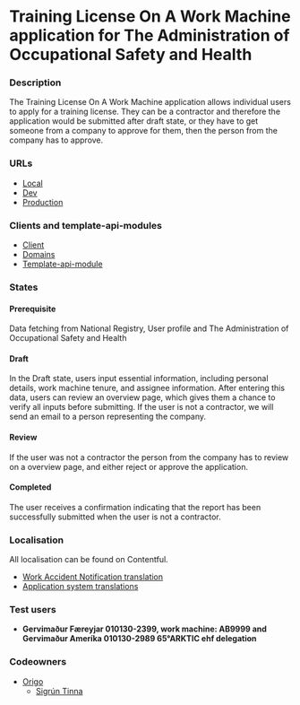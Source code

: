 # Training License On A Work Machine application for The Administration of Occupational Safety and Health

### Description

The Training License On A Work Machine application allows individual users to apply for a training license. They can be a contractor and therefore the application would be submitted after draft state, or they have to get someone from a company to approve for them, then the person from the company has to approve.

### URLs

- [Local](http://localhost:4242/umsoknir/kennslurettindi-a-vinnuvel)
- [Dev](https://beta.dev01.devland.is/umsoknir/kennslurettindi-a-vinnuvel)
- [Production](https://island.is/umsoknir/kennslurettindi-a-vinnuvel)

### Clients and template-api-modules

- [Client]('https://github.com/island-is/island.is/blob/main/libs/clients/work-machines/src/lib/workMachines.service.ts')
- [Domains]('https://github.com/island-is/island.is/blob/main/libs/api/domains/work-machines/src/lib/workMachines.service.ts')
- [Template-api-module]('https://github.com/island-is/island.is/blob/main/libs/application/template-api-modules/src/lib/modules/templates/aosh/training-license-on-a-work-machine/training-license-on-a-work-machine.service.ts')

### States

#### Prerequisite

Data fetching from National Registry, User profile and The Administration of Occupational Safety and Health

#### Draft

In the Draft state, users input essential information, including personal details, work machine tenure, and assignee information. After entering this data, users can review an overview page, which gives them a chance to verify all inputs before submitting. If the user is not a contractor, we will send an email to a person representing the company.

#### Review

If the user was not a contractor the person from the company has to review on a overview page, and either reject or approve the application.

#### Completed

The user receives a confirmation indicating that the report has been successfully submitted when the user is not a contractor.

### Localisation

All localisation can be found on Contentful.

- [Work Accident Notification translation]('https://app.contentful.com/spaces/8k0h54kbe6bj/entries/aosh.tlwm.application')
- [Application system translations](https://app.contentful.com/spaces/8k0h54kbe6bj/entries/application.system)

### Test users

- **Gervimaður Færeyjar 010130-2399, work machine: AB9999 and Gervimaður Ameríka 010130-2989 65°ARKTIC ehf delegation**

### Codeowners

- [Origo]('https://github.com/orgs/island-is/teams/origo')
  - [Sigrún Tinna]('https://github.com/sigruntg')
